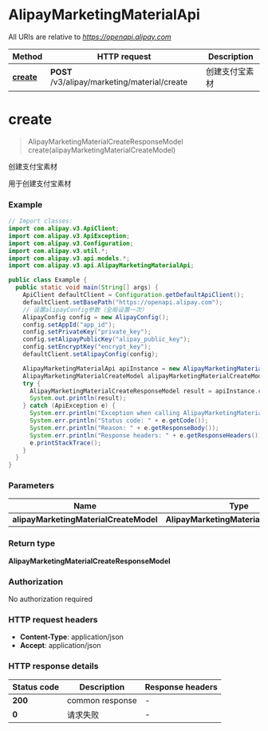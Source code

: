 # AlipayMarketingMaterialApi

All URIs are relative to *https://openapi.alipay.com*

| Method | HTTP request | Description |
|------------- | ------------- | -------------|
| [**create**](AlipayMarketingMaterialApi.md#create) | **POST** /v3/alipay/marketing/material/create | 创建支付宝素材 |


<a name="create"></a>
# **create**
> AlipayMarketingMaterialCreateResponseModel create(alipayMarketingMaterialCreateModel)

创建支付宝素材

用于创建支付宝素材

### Example
```java
// Import classes:
import com.alipay.v3.ApiClient;
import com.alipay.v3.ApiException;
import com.alipay.v3.Configuration;
import com.alipay.v3.util.*;
import com.alipay.v3.api.models.*;
import com.alipay.v3.api.AlipayMarketingMaterialApi;

public class Example {
  public static void main(String[] args) {
    ApiClient defaultClient = Configuration.getDefaultApiClient();
    defaultClient.setBasePath("https://openapi.alipay.com");
    // 设置alipayConfig参数（全局设置一次）
    AlipayConfig config = new AlipayConfig();
    config.setAppId("app_id");
    config.setPrivateKey("private_key");
    config.setAlipayPublicKey("alipay_public_key");
    config.setEncryptKey("encrypt_key");
    defaultClient.setAlipayConfig(config);

    AlipayMarketingMaterialApi apiInstance = new AlipayMarketingMaterialApi(defaultClient);
    AlipayMarketingMaterialCreateModel alipayMarketingMaterialCreateModel = new AlipayMarketingMaterialCreateModel(); // AlipayMarketingMaterialCreateModel | 
    try {
      AlipayMarketingMaterialCreateResponseModel result = apiInstance.create(alipayMarketingMaterialCreateModel);
      System.out.println(result);
    } catch (ApiException e) {
      System.err.println("Exception when calling AlipayMarketingMaterialApi#create");
      System.err.println("Status code: " + e.getCode());
      System.err.println("Reason: " + e.getResponseBody());
      System.err.println("Response headers: " + e.getResponseHeaders());
      e.printStackTrace();
    }
  }
}
```

### Parameters

| Name | Type | Description  | Notes |
|------------- | ------------- | ------------- | -------------|
| **alipayMarketingMaterialCreateModel** | **AlipayMarketingMaterialCreateModel**|  | [optional] |

### Return type

**AlipayMarketingMaterialCreateResponseModel**

### Authorization

No authorization required

### HTTP request headers

 - **Content-Type**: application/json
 - **Accept**: application/json

### HTTP response details
| Status code | Description | Response headers |
|-------------|-------------|------------------|
| **200** | common response |  -  |
| **0** | 请求失败 |  -  |

